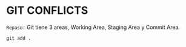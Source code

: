 # GIT CONFLICTS

`Repaso:` Git tiene 3 areas, Working Area, Staging Area y Commit Area.

```git
git add .
```


